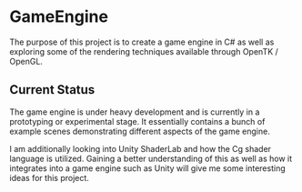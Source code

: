 # GameEngine
The purpose of this project is to create a game engine in C# as well as exploring some of the
rendering techniques available through OpenTK / OpenGL.

## Current Status
The game engine is under heavy development and is currently in a prototyping or experimental stage.
It essentially contains a bunch of example scenes demonstrating different aspects of the game engine.

I am additionally looking into Unity ShaderLab and how the Cg shader language is utilized. Gaining
a better understanding of this as well as how it integrates into a game engine such as Unity will
give me some interesting ideas for this project.